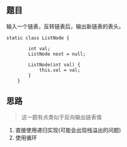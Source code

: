 ## 题目
输入一个链表，反转链表后，输出新链表的表头。

```
static class ListNode {

        int val;
        ListNode next = null;

        ListNode(int val) {
            this.val = val;
        }
    }
```

## 思路
> 这一题有点类似于反向输出链表值

1. 直接使用递归实现(可能会出现栈溢出的问题)
2. 使用循环

